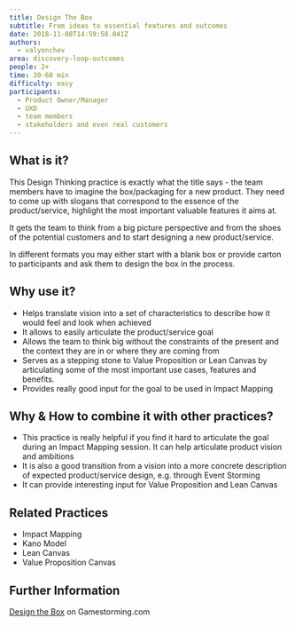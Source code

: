 ```yaml
---
title: Design The Box
subtitle: From ideas to essential features and outcomes
date: 2018-11-08T14:59:58.041Z
authors:
  - valyonchev
area: discovery-loop-outcomes
people: 2+
time: 30-60 min
difficulty: easy
participants:
  - Product Owner/Manager
  - UXD
  - team members
  - stakeholders and even real customers
---
```

## What is it?

This Design Thinking practice is exactly what the title says - the team members have to imagine the box/packaging for a new product. They need to come up with slogans that correspond to the essence of the product/service, highlight the most important valuable features it aims at. 

It gets the team to think from a big picture perspective and from the shoes of the potential customers and to start designing a new product/service.

In different formats you may either start with a blank box or provide carton to  participants and ask them to design the box in the process.



## Why use it?

* Helps translate vision into a set of characteristics to describe how it would feel and look when achieved
* It allows to easily articulate the product/service goal
* Allows the team to think big without the constraints of the present and the context they are in or where they are coming from
* Serves as a stepping stone to Value Proposition or Lean Canvas by articulating some of the most important use cases, features and benefits.
* Provides really good input for the goal to be used in Impact Mapping



## Why & How to combine it with other practices?

* This practice is really helpful if you find it hard to articulate the goal during an Impact Mapping session. It can help articulate product vision and ambitions
* It is also a good transition from a vision into a more concrete description of expected product/service design, e.g. through Event Storming
* It can provide interesting input for Value Proposition and Lean Canvas



## Related Practices

* Impact Mapping
* Kano Model 
* Lean Canvas
* Value Proposition Canvas



## Further Information

[Design the Box](https://gamestorming.com/design-the-box/) on Gamestorming.com

